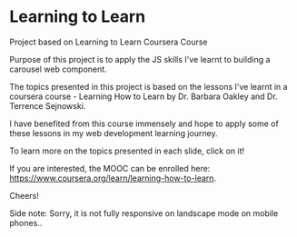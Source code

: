 # Learning to Learn

Project based on Learning to Learn Coursera Course

Purpose of this project is to apply the JS skills I've learnt to building a carousel web component.

The topics presented in this project is based on the lessons I've learnt in a coursera course - Learning How to Learn by Dr. Barbara Oakley and Dr. Terrence Sejnowski.

I have benefited from this course immensely and hope to apply some of these lessons in my web development learning journey.

To learn more on the topics presented in each slide, click on it!

If you are interested, the MOOC can be enrolled here: <https://www.coursera.org/learn/learning-how-to-learn>.

Cheers!

Side note: Sorry, it is not fully responsive on landscape mode on mobile phones..

